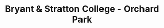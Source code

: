 ---
layout: repo
title: "Bryant & Stratton College - Orchard Park"
id: 22137
permalink: repos/22137/
---